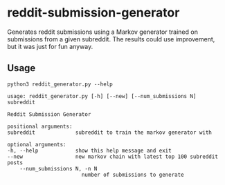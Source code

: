 # reddit-submission-generator
Generates reddit submissions using a Markov generator trained on submissions from a given subreddit. The results could use improvement, but it was just for fun anyway.

Usage
-----

	python3 reddit_generator.py --help

	usage: reddit_generator.py [-h] [--new] [--num_submissions N] subreddit

	Reddit Submission Generator

	positional arguments:
  	subreddit             subreddit to train the markov generator with

	optional arguments:
  	-h, --help            show this help message and exit
  	--new                 new markov chain with latest top 100 subreddit posts
		--num_submissions N, -n N
    	                    number of submissions to generate
